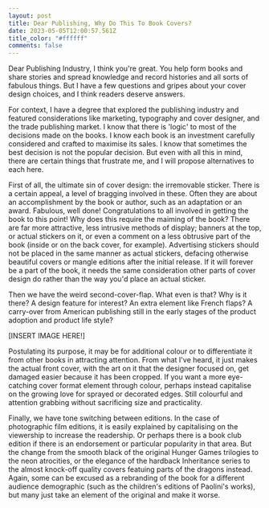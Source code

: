 ```yaml
---
layout: post
title: Dear Publishing, Why Do This To Book Covers?
date: 2023-05-05T12:00:57.561Z
title_color: "#ffffff"
comments: false
---
```

D﻿ear Publishing Industry, I﻿ think you're great. You help form books and share stories and spread knowledge and record histories and all sorts of fabulous things. But I have a few questions and gripes about your cover design choices, and I think readers deserve answers.

F﻿or context, I have a degree that explored the publishing industry and featured considerations like marketing, typography and cover designer, and the trade publishing market. I know that there is 'logic' to most of the decisions made on the books. I know each book is an investment carefully considered and crafted to maximise its sales. I know that sometimes the best decision is not the popular decision. But even with all this in mind, there are certain things that frustrate me, and I will propose alternatives to each here.

F﻿irst of all, the ultimate sin of cover design: the irremovable sticker. There is a certain appeal, a level of bragging involved in these. Often they are about an accomplishment by the book or author, such as an adaptation or an award. Fabulous, well done! Congratulations to all involved in getting the book to this point! Why does this require the maiming of the book? There are far more attractive, less intrusive methods of display; banners at the top, or actual stickers on it, or even a comment on a less obtrusive part of the book (inside or on the back cover, for example). Advertising stickers should not be placed in the same manner as actual stickers, defacing otherwise beautiful covers or mangle editions after the initial release. If it will forever be a part of the book, it needs the same consideration other parts of cover design do rather than the way you'd place an actual sticker.

T﻿hen we have the weird second-cover-flap. What even is that? Why is it there? A design feature for interest? An extra element like French flaps? A carry-over from American publishing still in the early stages of the product adoption and product life style?

\[﻿INSERT IMAGE HERE!]

P﻿ostulating its purpose, it may be for additional colour or to differentiate it from other books in attracting attention. From what I've heard, it just makes the actual front cover, with the art on it that the designer focused on, get damaged easier because it has been cropped. If you want a more eye-catching cover format element through colour, perhaps instead capitalise on the growing love for sprayed or decorated edges. Still colourful and attention grabbing without sacrificing size and practicality.

F﻿inally, we have tone switching between editions. In the case of photographic film editions, it is easily explained by capitalising on the viewership to increase the readership. Or perhaps there is a book club edition if there is an endorsement or particular popularity in that area. But the change from the smooth black of the original Hunger Games trilogies to the neon atrocities, or the elegance of the hardback Inheritance series to the almost knock-off quality covers featuing parts of the dragons instead. Again, some can be excused as a rebranding of the book for a different audience demographic (such as the children's editions of Paolini's works), but many just take an element of the original and make it worse.